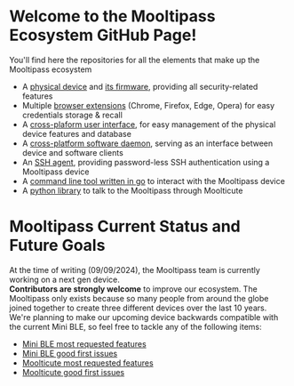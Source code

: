 # Welcome to the Mooltipass Ecosystem GitHub Page!
You'll find here the repositories for all the elements that make up the Mooltipass ecosystem
- A <a href="https://github.com/mooltipass/minible_hw">physical device</a> and <a href="https://github.com/mooltipass/minible">its firmware</a>, providing all security-related features  
- Multiple <a href="https://github.com/mooltipass/extension">browser extensions</a> (Chrome, Firefox, Edge, Opera) for easy credentials storage & recall  
- A <a href="https://github.com/mooltipass/moolticute">cross-plaform user interface</a>, for easy management of the physical device features and database  
- A <a href="https://github.com/mooltipass/moolticute">cross-platform software daemon</a>, serving as an interface between device and software clients  
- An <a href="https://github.com/raoulh/mc-agent">SSH agent</a>, providing password-less SSH authentication using a Mooltipass device
- A <a href="https://github.com/raoulh/mc-cli">command line tool written in go</a> to interact with the Mooltipass device
- A <a href="https://github.com/rsrdesarrollo/moolticutepy/">python library</a> to talk to the Mooltipass through Moolticute

# Mooltipass Current Status and Future Goals
At the time of writing (09/09/2024), the Mooltipass team is currently working on a next gen device.  
<b>Contributors are strongly welcome</b> to improve our ecosystem. The Mooltipass only exists because so many people from around the globe joined together to create three different devices over the last 10 years.  
We're planning to make our upcoming device backwards compatible with the current Mini BLE, so feel free to tackle any of the following items:  
- <a href="https://github.com/mooltipass/minible/issues?q=is%3Aissue+is%3Aopen+sort%3Areactions-%2B1-desc">Mini BLE most requested features</a>
- <a href="https://github.com/mooltipass/minible/labels/good%20first%20issue">Mini BLE good first issues</a>
- <a href="https://github.com/mooltipass/moolticute/issues?q=is%3Aissue+is%3Aopen+sort%3Areactions-%2B1-desc">Moolticute most requested features</a>
- <a href="https://github.com/mooltipass/moolticute/labels/good%20first%20issue">Moolticute good first issues</a>

